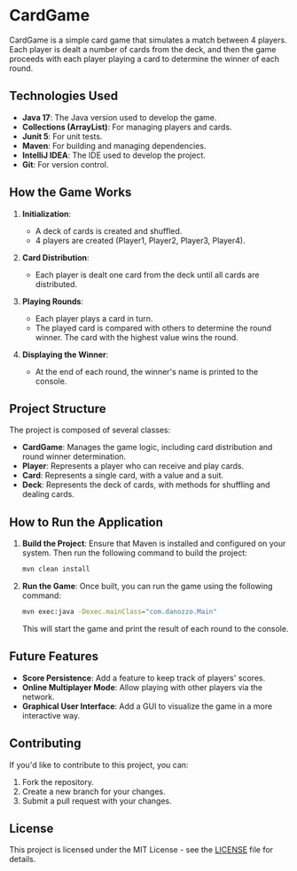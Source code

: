 
# CardGame

CardGame is a simple card game that simulates a match between 4 players. Each player is dealt a number of cards from the deck, and then the game proceeds with each player playing a card to determine the winner of each round.

## Technologies Used

- **Java 17**: The Java version used to develop the game.
- **Collections (ArrayList)**: For managing players and cards.
- **Junit 5**: For unit tests.
- **Maven**: For building and managing dependencies.
- **IntelliJ IDEA**: The IDE used to develop the project.
- **Git**: For version control.

## How the Game Works

1. **Initialization**:
   - A deck of cards is created and shuffled.
   - 4 players are created (Player1, Player2, Player3, Player4).

2. **Card Distribution**:
   - Each player is dealt one card from the deck until all cards are distributed.

3. **Playing Rounds**:
   - Each player plays a card in turn.
   - The played card is compared with others to determine the round winner. The card with the highest value wins the round.

4. **Displaying the Winner**:
   - At the end of each round, the winner's name is printed to the console.

## Project Structure

The project is composed of several classes:
- **CardGame**: Manages the game logic, including card distribution and round winner determination.
- **Player**: Represents a player who can receive and play cards.
- **Card**: Represents a single card, with a value and a suit.
- **Deck**: Represents the deck of cards, with methods for shuffling and dealing cards.

## How to Run the Application

1. **Build the Project**:
   Ensure that Maven is installed and configured on your system. Then run the following command to build the project:

   ```bash
   mvn clean install
   ```

2. **Run the Game**:
   Once built, you can run the game using the following command:

   ```bash
   mvn exec:java -Dexec.mainClass="com.danozzo.Main"
   ```

   This will start the game and print the result of each round to the console.

## Future Features

- **Score Persistence**: Add a feature to keep track of players' scores.
- **Online Multiplayer Mode**: Allow playing with other players via the network.
- **Graphical User Interface**: Add a GUI to visualize the game in a more interactive way.

## Contributing

If you'd like to contribute to this project, you can:
1. Fork the repository.
2. Create a new branch for your changes.
3. Submit a pull request with your changes.

## License

This project is licensed under the MIT License - see the [LICENSE](LICENSE) file for details.
```